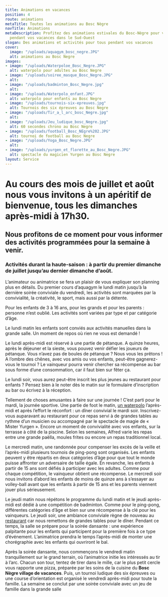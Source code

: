 ```yaml
---
title: Animations en vacances
position: 4
route: animations
metaTitle: Toutes les animations au Bosc Nègre
navTitle: Animations
metaDescription: Profitez des animations estivales du Bosc-Nègre pour vous occupez
  pendant vos vacances dans le Sud-Ouest
slogan: Des animations et activités pour tous pendant vos vacances
cover:
  image: "/uploads/aquagym_bosc_negre.JPG"
  alt: animations au Bosc Negre
images:
- image: "/uploads/Waterpoloe_Bosc_Negre.JPG"
  alt: waterpolo pour adultes au Bosc Negre
- image: "/uploads/soiree_masque_Bosc_Negre.JPG"
  alt: 
- image: "/uploads/badminton_Bosc_Negre.jpg"
  alt: 
- image: "/uploads/Waterpolo_enfant.JPG"
  alt: waterpolo pour enfants au Bosc Negre
- image: "/uploads/tournois-six-epreuves.jpg"
  alt: Tournois des six épreuves au Bosc Negre
- image: "/uploads/Tir_a_l_arc_bosc_Negre.jpg"
  alt: 
- image: "/uploads/Jeu_ludique_bosc_Negre.jpg"
  alt: 60 secondes chrono au Bosc Negre
- image: "/uploads/football_Bosc_NEgre%202.JPG"
  alt: tournoi de football au Bosc Negre
- image: "/uploads/Yoga_Bosc_Negre.JPG"
  alt: 
- image: "/uploads/yurgen_et_florette_au_Bosc_Negre.JPG"
  alt: spectacle du magicien Yurgen au Bosc Negre
layout: Service
---
```


# Au cours des mois de juillet et août nous vous invitons à un apéritif de bienvenue, tous les dimanches après-midi à 17h30.

## Nous profitons de ce moment pour vous informer des activités programmées pour la semaine à venir.

### Activités durant la haute-saison : à partir du premier dimanche de juillet jusqu’au dernier dimanche d’août.

L’animateur ou animatrice se fera un plaisir de vous expliquer son planning plus en détails. Du premier cours d’aquagym le lundi matin jusqu’à la dernière soirée conviviale du vendredi, les activités sont marquées par la convivialité, la créativité, le sport, mais aussi par la détente.

Pour les enfants de 3 à 16 ans, pour les grands et pour les parents : personne n’est oublié. Les activités sont variées par type et par catégorie d’âge.

Le lundi matin les enfants sont conviés aux activités manuelles dans la grande salle. Un moment de repos où rien ne vous est demandé !

Le lundi après-midi est réservé à une partie de pétanque. A quinze heures, après le déjeuner et la sieste, vous pouvez venir défier les joueurs de pétanque. Vous n’avez pas de boules de pétanque ? Nous vous les prêtons ! A l’ombre des chênes, avec vos amis ou vos enfants, peut-être gagnerez-vous le tournoi ? Le vainqueur pourra venir chercher sa récompense au bar sous forme d’une consommation, car il faut bien sur fêter ça.

Le lundi soir, vous aurez peut-être inscrit les plus jeunes au restaurant pour enfants ? Pensez bien à le noter dès le matin sur le formulaire d’inscription au bar ou écrivez à la réception.

Tellement de choses amusantes à faire sur une journée ! C’est parti pour le mardi, la journée sportive. Une partie de foot le matin, [un waterpolo](/waterpolo/) l’après-midi et après l’effort le réconfort : un dîner convivial le mardi soir. Inscrivez-vous auparavant au restaurant pour ce repas servi à de grandes tables au rythme d’un musicien ou accompagné par le spectacle de magie de « Mister Yurgen ». Encore un moment de convivialité avec vos enfants, sur la terrasse à côté de la piscine. Selon les semaines, Alfred varie les repas entre une grande paëlla, moules frites ou encore un repas traditionnel local.

Le mercredi matin, une randonnée pour compenser les excès de la veille et l’après-midi plusieurs tournois de ping-pong sont organisés. Les enfants peuvent y être répartis en deux catégories d’âge pour que tout le monde puisse affronter un adversaire de taille égale. En revanche, les enfants à partir de 15 ans sont défiés à participer avec les adultes. Comme pour chaque compétition, le vainqueur obtient une récompense. Le mercredi soir nous invitons d’abord les enfants de moins de quinze ans à s’essayer au volley-ball avant que les enfants à partir de 15 ans et les parents viennent jouer plus sérieusement.

Le jeudi matin nous répétons le programme du lundi matin et le jeudi après-midi est dédié à une compétition de badminton. Comme pour le ping-pong, différentes catégories d’âge et bien sur une récompense à la clé pour les vainqueurs. Le jeudi soir, une ambiance conviviale règne de nouveau au [restaurant](https://www.boscnegre-vacances.com/restaurant/) car nous remettons de grandes tables pour le dîner. Pendant ce temps, la salle se prépare pour la soirée dansante : une expérience palpitante pour les enfants qui participent pour la première fois à ce type d’événement. L’animatrice prendra le temps l’après-midi de monter une chorégraphie avec les enfants qui ouvriront le bal.

Après la soirée dansante, nous commençons le vendredi matin tranquillement sur le grand terrain, où l’animatrice initie les intéressés au tir à l’arc. Chacun son tour, tentez de tirer dans le mille, car le plus petit cercle vous rapporte une pizza, préparée par les soins de la cuisine du **Bosc Nègre village de vacances**. Puis, un tournoi ludique des six épreuves ou une course d’orientation est organisé le vendredi après-midi pour toute la famille. La semaine se conclut par une soirée conviviale avec un jeu de famille dans la grande salle
